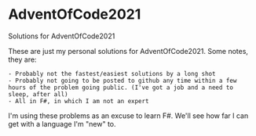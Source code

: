 # AdventOfCode2021
 Solutions for AdventOfCode2021

These are just my personal solutions for AdventOfCode2021. Some notes, they are:

	- Probably not the fastest/easiest solutions by a long shot
	- Probably not going to be posted to github any time within a few hours of the problem going public. (I've got a job and a need to sleep, after all)
	- All in F#, in which I am not an expert
	
I'm using these problems as an excuse to learn F#. We'll see how far I can get with a language I'm "new" to.